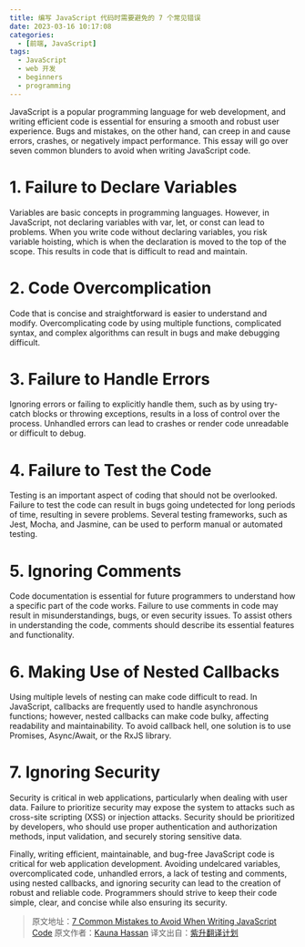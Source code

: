 ```yaml
---
title: 编写 JavaScript 代码时需要避免的 7 个常见错误
date: 2023-03-16 10:17:08
categories:
  - [前端, JavaScript]
tags:
  - JavaScript
  - web 开发
  - beginners
  - programming
---
```


JavaScript is a popular programming language for web development, and writing efficient code is essential for ensuring a smooth and robust user experience. Bugs and mistakes, on the other hand, can creep in and cause errors, crashes, or negatively impact performance. This essay will go over seven common blunders to avoid when writing JavaScript code.

# 1. Failure to Declare Variables

Variables are basic concepts in programming languages. However, in JavaScript, not declaring variables with var, let, or const can lead to problems. When you write code without declaring variables, you risk variable hoisting, which is when the declaration is moved to the top of the scope. This results in code that is difficult to read and maintain.

# 2. Code Overcomplication

Code that is concise and straightforward is easier to understand and modify. Overcomplicating code by using multiple functions, complicated syntax, and complex algorithms can result in bugs and make debugging difficult.

# 3. Failure to Handle Errors

Ignoring errors or failing to explicitly handle them, such as by using try-catch blocks or throwing exceptions, results in a loss of control over the process. Unhandled errors can lead to crashes or render code unreadable or difficult to debug.

# 4. Failure to Test the Code

Testing is an important aspect of coding that should not be overlooked. Failure to test the code can result in bugs going undetected for long periods of time, resulting in severe problems. Several testing frameworks, such as Jest, Mocha, and Jasmine, can be used to perform manual or automated testing.

# 5. Ignoring Comments

Code documentation is essential for future programmers to understand how a specific part of the code works. Failure to use comments in code may result in misunderstandings, bugs, or even security issues. To assist others in understanding the code, comments should describe its essential features and functionality.

# 6. Making Use of Nested Callbacks

Using multiple levels of nesting can make code difficult to read. In JavaScript, callbacks are frequently used to handle asynchronous functions; however, nested callbacks can make code bulky, affecting readability and maintainability. To avoid callback hell, one solution is to use Promises, Async/Await, or the RxJS library.

# 7. Ignoring Security

Security is critical in web applications, particularly when dealing with user data. Failure to prioritize security may expose the system to attacks such as cross-site scripting (XSS) or injection attacks. Security should be prioritized by developers, who should use proper authentication and authorization methods, input validation, and securely storing sensitive data.

Finally, writing efficient, maintainable, and bug-free JavaScript code is critical for web application development. Avoiding undelcared variables, overcomplicated code, unhandled errors, a lack of testing and comments, using nested callbacks, and ignoring security can lead to the creation of robust and reliable code. Programmers should strive to keep their code simple, clear, and concise while also ensuring its security.

> 原文地址：[7 Common Mistakes to Avoid When Writing JavaScript Code](https://dev.to/haszankauna/7-common-mistakes-to-avoid-when-writing-javascript-code-609)
> 原文作者：[Kauna Hassan](https://dev.to/haszankauna)
> 译文出自：[紫升翻译计划](https://youngjuning.js.org/categories/%E6%B4%9B%E7%AB%B9%E7%BF%BB%E8%AF%91%E8%AE%A1%E5%88%92/)
